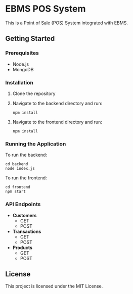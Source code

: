 # EBMS POS System

This is a Point of Sale (POS) System integrated with EBMS.

## Getting Started

### Prerequisites

- Node.js
- MongoDB

### Installation

1. Clone the repository
2. Navigate to the backend directory and run:

   ```
   npm install
   ```

3. Navigate to the frontend directory and run:

   ```
   npm install
   ```

### Running the Application

To run the backend:

```
cd backend
node index.js
```

To run the frontend:

```
cd frontend
npm start
```

### API Endpoints

- **Customers**
  - GET 
  - POST 
- **Transactions**
  - GET 
  - POST 
- **Products**
  - GET 
  - POST 

## License

This project is licensed under the MIT License.
